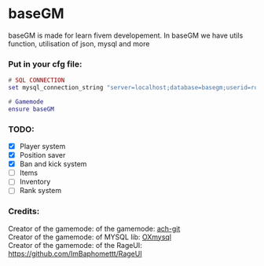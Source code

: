 # baseGM

baseGM is made for learn fivem developement. In baseGM we have utils function, utilisation of json, mysql and more

### Put in your cfg file:
```lua
# SQL CONNECTION
set mysql_connection_string "server=localhost;database=basegm;userid=root;password="

# Gamemode
ensure baseGM
```

### TODO:
- [x] Player system
- [x] Position saver
- [X] Ban and kick system
- [ ] Items
- [ ] Inventory
- [ ] Rank system

### Credits:
Creator of the gamemode: of the gamemode: [ach-git](https://github.com/ach-git)<br>
Creator of the gamemode: of MYSQL lib: [OXmysql](https://github.com/overextended/oxmysql)<br>
Creator of the gamemode: of the RageUI: https://github.com/ImBaphomettt/RageUI

